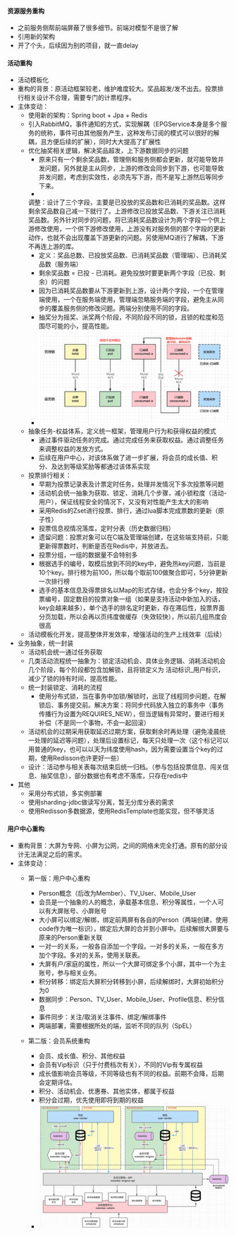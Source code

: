 #### 资源服务重构

- 之前服务侧帮前端屏蔽了很多细节。前端对模型不是很了解
- 引用新的架构
- 开了个头，后续因为别的项目，就一直delay

#### 活动重构

- 活动模板化
- 重构的背景：原活动框架较老，维护难度较大。奖品超发/发不出去。投票排行相关设计不合理，需要专门的计票程序。
- 主体变动：
    - 使用新的架构：Spring boot + Jpa + Redis
    - 引入RabbitMQ，事件通知的方式，实现解耦（EPGService本身是多个服务的统称，事件可由其他服务产生，这种发布订阅的模式可以很好的解耦，且方便后续的扩展），同时大大提高了扩展性
    - 优化抽奖相关逻辑，解决奖品超发，上下游数据同步的问题
        - 原来只有一个剩余奖品数，管理侧和服务侧都会更新，就可能导致并发问题，另外就是主从同步，上游的修改会同步到下游，也可能导致并发问题，考虑到实效性，必须先写下游，而不是写上游然后等同步下来。
        -
      调整：设计了三个字段，主要是已投放的奖品数和已消耗的奖品数。这样剩余奖品数自己减一下就行了。上游修改已投放奖品数、下游关注已消耗奖品数。另外针对同步的问题，将已消耗奖品数设计为两个字段一个供上游修改使用，一个供下游修改使用，上游没有对服务侧的那个字段的更新动作，也就不会出现覆盖下游更新的问题。另使用MQ进行了解耦，下游不再连上游的库。
        - 定义：奖品总数、已投放奖品数、已消耗奖品数（管理端）、已消耗奖品数（服务端）
        - 剩余奖品数 = 已投 - 已消耗。避免投放时要更新两个字段（已投、剩余）的问题
        - 因为已消耗奖品数要从下游更新到上游，设计两个字段，一个在管理端使用，一个在服务端使用，管理端忽略服务端的字段，避免主从同步的覆盖服务侧的修改问题。两端分别使用不同的字段。
        - 抽奖分为摇奖、派奖两个阶段，不同阶段不同的锁，且锁的粒度和范围尽可能的小，提高性能。
        - ![奖品表设计](img/奖品表设计.png)
    - 抽象任务-权益体系，定义统一框架，管理用户行为和获得权益的模式
        - 通过事件驱动任务的完成。通过完成任务来获取权益。通过调整任务来调整权益的发放方式。
        - 后续在用户中心，对该体系做了进一步扩展，将会员的成长值、积分、及达到等级奖励等都通过该体系实现
    - 投票排行相关：
        - 早期为投票记录表及计票定时任务，处理并发情况下多次投票等问题
        - 活动机会统一抽象为获取、锁定、消耗几个步骤，减小锁粒度（活动-用户），保证线程安全的情况下，又没有对性能产生太大的影响
        - 采用Redis的Zset进行投票、排行，通过lua脚本完成票数的更新（原子性）
        - 投票信息视情况落库，定时分表（历史数据归档）
        - 遗留问题：投票对象可以在C端及管理端创建，在这些端支持前，只能更新得票数时，判断是否在Redis中，并放进去。
        - 投票分组，一组的数据量不会特别多
        - 根据选手的编号，取模后放到不同的key中，避免热key问题，当前是10个key。排行榜为前100，所以每个取前100做聚合即可，5分钟更新一次排行榜
        - 选手的基本信息及得票排名以Map的形式存储，也会分多个key，按投票编号，固定数目的投票对象一组（如果是支持活动中新加入的话，key会越来越多），单个选手的排名定时更新，存在滞后性，投票界面分页加载，所以会再以页纬度做缓存（失效较快），所以前几组热度会很高
    - 活动模板化开发，提高整体开发效率，增强活动的生产上线效率（后续）
- 业务抽象，统一封装
    - 活动机会统一通过任务获取
    - 几类活动流程统一抽象为：锁定活动机会、具体业务逻辑、消耗活动机会几个阶段，每个阶段都包含加解锁，且将锁定义为 活动标识_用户标识，减少了锁的持有时间，提高性能。
    - 统一封装锁定、消耗的流程
        - 使用分布式锁，当在事务中加锁/解锁时，出现了线程同步问题，在解锁后、事务提交前。解决方案：将同步代码放入独立的事务中（事务传播行为设置为REQUIRES_NEW），但当逻辑有异常时，要进行相关补偿（不是同一个事物，不会一起回滚）
    - 活动机会的过期采用获取延迟过期方案，获取剩余时再处理（避免凌晨统一处理的延迟等问题），处理后设置标记，每天只处理一次（这个标记可以用普通的key，也可以以天为纬度使用hash，因为需要设置当个key的过期，使用Redisson也许更好一些）
    - 设计：活动参与相关表每次结束后统一归档。（参与包括投票信息、闯关信息、抽奖信息），部分数据也有考虑不落库，只存在redis中
- 其他
    - 采用分布式锁，多实例部署
    - 使用sharding-jdbc做读写分离，暂无分库分表的需求
    - 使用Redisson多数据源，使用RedisTemplate也能实现，但不够灵活

#### 用户中心重构

- 重构背景：大屏为专网、小屏为公网，之间的网络未完全打通。原有的部分设计无法满足之后的需求。
- 主体变动：
    - 第一版：用户中心重构
        - Person概念（后改为Member）、TV_User、Mobile_User
        - 会员是一个抽象的人的概念，承载基本信息、积分等属性，一个人可以有大屏账号、小屏账号
        - 大小屏可以绑定/解绑，绑定前两屏有各自的Person（两端创建，使用code作为唯一标识），绑定后大屏的合并到小屏中。后续解绑大屏要与原来的Person重新关联
        - 一对一的关系，一般各自添加一个字段。一对多的关系，一般在多方加个字段。多对的关系，使用关联表。
        - 大屏有户/家庭的属性，所以一个大屏可绑定多个小屏，其中一个为主账号，参与相关业务。
        - 积分转移：绑定后大屏积分转移到小屏，后续解绑时，大屏初始积分为0
        - 数据同步：Person、TV_User、Mobile_User、Profile信息、积分信息
        - 事件同步：关注/取消关注事件、绑定/解绑事件
        - 两端部署，需要根据所处的端，监听不同的队列（SpEL）

    - 第二版：会员系统重构
        - 会员、成长值、积分、其他权益
        - 会员有Vip标识（只于付费档次有关），不同的Vip有专属权益
        - 成长值影响会员等级，不同等级也有不同的权益。前期不会降，后期会定期评估。
        - 积分、活动机会、优惠券、其他实体，都属于权益
        - 积分会过期，优先使用即将到期的权益
        - ![会员引擎](img/会员引擎.png)
